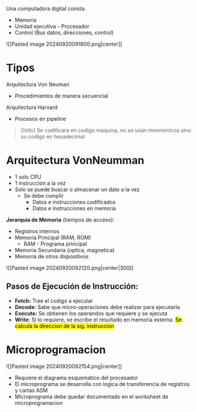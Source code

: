 Una computadora digital consta:
- Memoria
- Unidad ejecutiva - Procesador
- Control (Bus datos, direcciones, control)

![[Pasted image 20240920091800.png|center]]
# Tipos

Arquitectura Von Neuman
- Procedimientos de manera secuencial

Arquitectura Harvard
- Procesos en pipeline

> [!info] Se codificara en codigo maquina, no se usan mnemónicos sino su codigo en hexadecimal

# Arquitectura VonNeumman

- 1 solo CPU
- 1 instruccion a la vez
- Solo se puede buscar o almacenar un dato a la vez
	- Se debe cumplir
		- Datos e instrucciones codificados
		- Datos e instrucciones en memoria

**Jerarquia de Memoria** (tiempos de acceso):
- Registros internos
- Memoria Principal (RAM, ROM)
	- RAM - Programa principal
- Memoria Secundaria (optica, magnetica)
- Memoria de otros dispositivos

![[Pasted image 20240920092120.png|center|300]]
## Pasos de Ejecución de Instrucción:
- **Fetch:** Trae el codigo a ejecutar
- **Decode:** Sabe que micro-operaciones debe realizar para ejecutarla
- **Execute:** Se obtienen los operandos que requiere y se ejecuta
- **Write**: Si lo requiere, se escribe el resultado en memoria externa.  <mark class="hltr-pink">Se calcula la direccion de la sig. instruccion</mark>

# Microprogramacion

![[Pasted image 20240920092154.png|center]]

- Requiere el diagrama esquematico del procesador
- El microprograma se desarrolla con logica de transferencia de registros y cartas ASM
- Microprograma debe quedar documentado en el worksheet de microprogramacion

